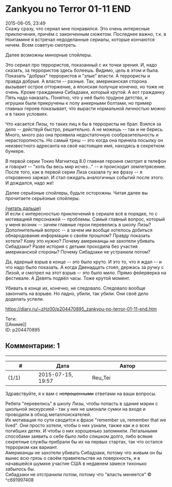 Zankyou no Terror 01-11 END
===========================

  
2015-06-05, 23:49  
 Скажу сразу, что сериал мне понравился. Это очень интересные приключения, причём с законченным сюжетом. Последнее важно, т.к. в Ноитамине я встречал недоделанные сериалы, которые кончаются ничем. Всем советую смотреть.   
   
 Далее возможны минорные спойлеры.   
   
 Это сериал про террористов, показанный с их точки зрения. И, надо сказать, за террористов здесь болеешь. Видимо, цель в этом и была. Показать "добрых" террористов и "злые" власти. А террористы и правда добрые. А власти -- разные. Так, американская сторона вызывает острое отторжение, а японская получше конечно, но тоже не очень. Кроме гражданина Сибадзаки, который крутой. А вот гражданку Пять надо наказать. Понятно, что у неё было трудное детство, и игрушки были прикручены к полу анкерными болтами, но пример главных героев показывает, что вырасти нормальной личностью можно и в таких условиях.   
   
 Что касается Лизы, то таких лиц я бы в террористы не брал. Взялся за дело -- действуй быстро, решительно. А не можешь -- так и не берись. Много, много раз она проявила недостаточную сообразительность и нерасторопность. Но самый треш -- это когда она приняла посылку он неизвестного адресанта на своё настоящее имя, находясь в секретном бункере.   
   
 В первой серии Токио Магнитюд 8.0 главная героиня смотрит в телефон и говорит -- "хоть бы весь мир исчез..." -- и происходит землетрясение. После того, как в первой серии Лиза сказала ту же фразу -- я откровенно заржал. И стал ожидать аналогичных событий после этого. И дождался, надо же!   
   
 Далее серьёзные спойлеры, будьте осторожны. Читая далее вы прочитаете серьёзные спойлеры.   
   
  [(читать дальше)](https://zHz00.diary.ru/p204470895.htm?index=1#linkmore204470895m1)      
 И если с интересностью приключений в сериале всё в порядке, то с мотивацией персонажей -- проблемы. Самый главный вопрос, который у меня возник -- зачем главные герои перевелись в школу Лизы? Дополнительный вопрос -- а зачем им вообще хотелось добиться обнародования информации о своём прошлом? Правду показать хотели? Кому это нужно? Почему американцы не захотели убивать Сибадзаки? Разве история с детьми проходила без участия американской стороны? Почему Сибадзаки не устранили потом?   
   
 Да, ядерный взрыв в конце -- это было круто. И это то, что я ждал -- и что надо было показать. А когда Двенадцать стоял, держась за ручку с Лизой, и смотрел на этот взрыв -- это было мило. Прямо фейерверка на фестивале. А Девять подвёл часы. Тоже крутой момент.   
   
 Убивать в конце их, конечно, не следовало. Следовало вообще закончить на взрыве. Но ладно, убили, так убили. Они своё дело доделать успели.     
  
<https://diary.ru/~zHz00/p204470895_zankyou-no-terror-01-11-end.htm>  
  
Теги:  
[[Аниме]]  
ID: p204470895  


Комментарии: 1
--------------

  


---



|         #         |              Дата              |                     Автор                     |           ID           |
| --- | --- | --- | --- |
| (1/1) | 2015-07-15, 19:57 | Reu\_Tei | c691997408 |

  
 Здравствуйте, я к вам с  ~~непрошенными~~  ответами на ваши вопросы.   
   
 Ребята "перевелись" в школу Лизы, чтобы попасть в здание мэрии с школьной экскурсией - так у них не шмонали сумки на входе и проводили в обход металлоискателей.   
 Их мотивация по сути сводится к фразе "remember us, remember that we lived". Они просто хотели, чтобы о них узнали, также как и о всех погибших детях. И чтобы о них хорошенько запомнили. Легальными способами заявить о себе было либо слишком долго, либо всякие секретные службы прибрали бы их на первых стартах, так что остался терроризм как вариант.   
 Американцы не захотели убивать Сибадзаки, потому что живым он бы вынес всю грязь о своём правительстве на поверхность, и в начавшейся шумихе участие США в недавнем замесе тихонько забылось бы.   
 Сибадзаки не отстранили потом, потому что "власть меняется" ©   
 ^c691997408